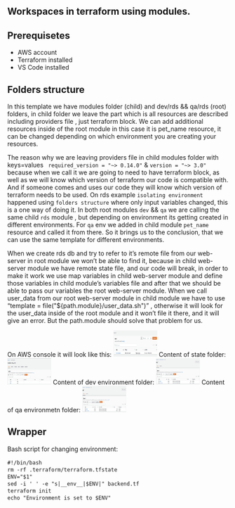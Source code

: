 ## Workspaces in terraform using modules. 

## Prerequisetes
- AWS account
- Terraform installed
- VS Code installed

## Folders structure 
<p>
In this template we have modules folder (child)  and dev/rds && qa/rds (root) folders, in child folder we leave the part which is all resources are described including providers file , just terraform block. We can add additional resources inside of the root module in this case it is pet_name resource, it can be changed depending on which environment you are creating your resources. 
</p>

The reason why we are leaving providers file in  child modules folder with keys=values ``` required_version = "~> 0.14.0"``` & ```version = "~> 3.0" ```  because when we call it we are going to  need to have terraform block, as well as we will know which version of terraform our code is compatible with. And if someone comes and uses our code they will know which version of terraform needs to be used. 
On rds example ```isolating environment``` happened using ```folders structure``` where only input variables changed, this is a one way of doing it. In both root modules ```dev``` && ```qa``` we are calling the same child ```rds``` module , but depending on environment its getting created in different environments. For ```qa``` env we added in child module ```pet_name``` resource and called it from there. So it brings us to the conclusion, that we can use the same template for different environments.

<p>
When we create rds db and  try to refer to it’s remote file from our web-server in root module we won’t be able  to find it, because in child web-server module we have remote state file, and our code will break,  in order to make it work we use map variables in child web-server module and define those variables in child module’s variables file and after that we should be able to pass our variables the  root web-server module.
When we call user_data from our root web-server module in child module we have to use “template = file("${path.module}/user_data.sh")” , otherwise it will look for the user_data inside of the root module and it won’t file it there, and it will give an error. But the path.module should solve that problem for us.
</p>

On AWS console it will look like this:
<img src="aws.img/terraform-nazy_state.png" alt="aws" width="100" height="60">
Content of state folder:
<img src="aws.img/content_of_state.png" alt="aws" width="100" height="60">
Content of dev environment folder:
<img src="aws.img/content_of_dev.png" alt="aws" width="100" height="60">
Content of qa environmetn folder:
<img src="aws.img/content_of_qa.png" alt="aws" width="100" height="60">

## Wrapper 

Bash script for changing environment:

```
#!/bin/bash
rm -rf .terraform/terraform.tfstate
ENV="$1"
sed -i ' ' -e "s|__env__|$ENV|" backend.tf
terraform init
echo "Environment is set to $ENV"

```
